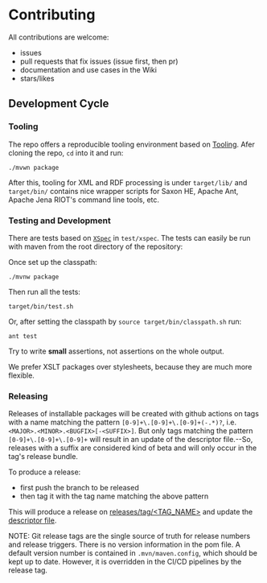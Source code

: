 # Contributing

All contributions are welcome:

- issues
- pull requests that fix issues (issue first, then pr)
- documentation and use cases in the Wiki
- stars/likes

## Development Cycle

### Tooling

The repo offers a reproducible tooling environment based on
[Tooling](https://github.com/SCDH/tooling). Afer cloning the repo,
`cd` into it and run:

```shell
./mvwn package
```

After this, tooling for XML and RDF processing is under `target/lib/`
and `target/bin/` contains nice wrapper scripts for Saxon HE, Apache
Ant, Apache Jena RIOT's command line tools, etc.


### Testing and Development

There are tests based on [`XSpec`](https://github.com/xspec/xspec) in
`test/xspec`. The tests can easily be run with maven from the root
directory of the repository:

Once set up the classpath:

```shell
./mvnw package
```

Then run all the tests:

```shell
target/bin/test.sh
```

Or, after setting the classpath by `source target/bin/classpath.sh`
run:

```{shell}
ant test
```

Try to write **small** assertions, not assertions on the whole output.

We prefer XSLT packages over stylesheets, because they are much more
flexible.


### Releasing

Releases of installable packages will be created with github actions
on tags with a name matching the pattern
`[0-9]+\.[0-9]+\.[0-9]+(-.*)?`,
i.e. `<MAJOR>.<MINOR>.<BUGFIX>[-<SUFFIX>]`. But only tags matching the
pattern `[0-9]+\.[0-9]+\.[0-9]+` will result in an update of the
descriptor file.--So, releases with a suffix are considered kind of
beta and will only occur in the tag's release bundle.

To produce a release:

- first push the branch to be released
- then tag it with the tag name matching the above pattern

This will produce a release on [releases/tag/<TAG_NAME>](releases/tag)
and update the [descriptor
file](https://scdh.github.io/dts-transformations/descriptor.xml).

NOTE: Git release tags are the single source of truth for release
numbers and release triggers. There is no version information in the
pom file. A default version number is contained in
`.mvn/maven.config`, which should be kept up to date. However, it is
overridden in the CI/CD pipelines by the release tag.
